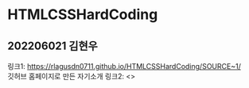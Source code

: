 # HTMLCSSHardCoding
## 202206021 김현우
링크1: <https://rlagusdn0711.github.io/HTMLCSSHardCoding/SOURCE~1/>   
깃허브 홈페이지로 만든 자기소개
링크2: <>
